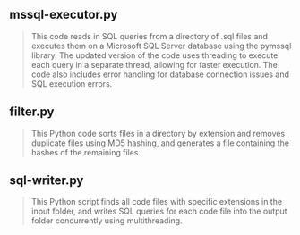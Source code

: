 ## mssql-executor.py

> This code reads in SQL queries from a directory of .sql files and executes them on a Microsoft SQL Server database using the pymssql library. The updated version of the code uses threading to execute each query in a separate thread, allowing for faster execution. The code also includes error handling for database connection issues and SQL execution errors.

## filter.py

> This Python code sorts files in a directory by extension and removes duplicate files using MD5 hashing, and generates a file containing the hashes of the remaining files.

## sql-writer.py

> This Python script finds all code files with specific extensions in the input folder, and writes SQL queries for each code file into the output folder concurrently using multithreading.

